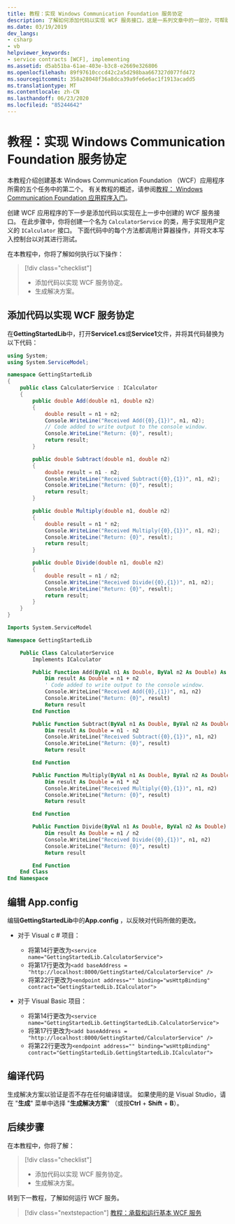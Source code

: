 ```yaml
---
title: 教程：实现 Windows Communication Foundation 服务协定
description: 了解如何添加代码以实现 WCF 服务接口，这是一系列文章中的一部分，可帮助你开始创建 WCF 应用程序。
ms.date: 03/19/2019
dev_langs:
- csharp
- vb
helpviewer_keywords:
- service contracts [WCF], implementing
ms.assetid: d5ab51ba-61ae-403e-b3c8-e2669e326806
ms.openlocfilehash: 89f97610cccd42c2a5d298baa667327d077fd472
ms.sourcegitcommit: 358a28048f36a8dca39a9fe6e6ac1f1913acadd5
ms.translationtype: MT
ms.contentlocale: zh-CN
ms.lasthandoff: 06/23/2020
ms.locfileid: "85244642"
---
```

# <a name="tutorial-implement-a-windows-communication-foundation-service-contract"></a>教程：实现 Windows Communication Foundation 服务协定

本教程介绍创建基本 Windows Communication Foundation （WCF）应用程序所需的五个任务中的第二个。 有关教程的概述，请参阅[教程： Windows Communication Foundation 应用程序入门](getting-started-tutorial.md)。

创建 WCF 应用程序的下一步是添加代码以实现在上一步中创建的 WCF 服务接口。 在此步骤中，你将创建一个名为 `CalculatorService` 的类，用于实现用户定义的 `ICalculator` 接口。 下面代码中的每个方法都调用计算器操作，并将文本写入控制台以对其进行测试。

在本教程中，你将了解如何执行以下操作：
> [!div class="checklist"]
>
> - 添加代码以实现 WCF 服务协定。
> - 生成解决方案。

## <a name="add-code-to-implement-the-wcf-service-contract"></a>添加代码以实现 WCF 服务协定

在**GettingStartedLib**中，打开**Service1.cs**或**Service1**文件，并将其代码替换为以下代码：

```csharp
using System;
using System.ServiceModel;

namespace GettingStartedLib
{
    public class CalculatorService : ICalculator
    {
        public double Add(double n1, double n2)
        {
            double result = n1 + n2;
            Console.WriteLine("Received Add({0},{1})", n1, n2);
            // Code added to write output to the console window.
            Console.WriteLine("Return: {0}", result);
            return result;
        }

        public double Subtract(double n1, double n2)
        {
            double result = n1 - n2;
            Console.WriteLine("Received Subtract({0},{1})", n1, n2);
            Console.WriteLine("Return: {0}", result);
            return result;
        }

        public double Multiply(double n1, double n2)
        {
            double result = n1 * n2;
            Console.WriteLine("Received Multiply({0},{1})", n1, n2);
            Console.WriteLine("Return: {0}", result);
            return result;
        }

        public double Divide(double n1, double n2)
        {
            double result = n1 / n2;
            Console.WriteLine("Received Divide({0},{1})", n1, n2);
            Console.WriteLine("Return: {0}", result);
            return result;
        }
    }
}
```

```vb
Imports System.ServiceModel

Namespace GettingStartedLib

    Public Class CalculatorService
        Implements ICalculator

        Public Function Add(ByVal n1 As Double, ByVal n2 As Double) As Double Implements ICalculator.Add
            Dim result As Double = n1 + n2
            ' Code added to write output to the console window.
            Console.WriteLine("Received Add({0},{1})", n1, n2)
            Console.WriteLine("Return: {0}", result)
            Return result
        End Function

        Public Function Subtract(ByVal n1 As Double, ByVal n2 As Double) As Double Implements ICalculator.Subtract
            Dim result As Double = n1 - n2
            Console.WriteLine("Received Subtract({0},{1})", n1, n2)
            Console.WriteLine("Return: {0}", result)
            Return result

        End Function

        Public Function Multiply(ByVal n1 As Double, ByVal n2 As Double) As Double Implements ICalculator.Multiply
            Dim result As Double = n1 * n2
            Console.WriteLine("Received Multiply({0},{1})", n1, n2)
            Console.WriteLine("Return: {0}", result)
            Return result

        End Function

        Public Function Divide(ByVal n1 As Double, ByVal n2 As Double) As Double Implements ICalculator.Divide
            Dim result As Double = n1 / n2
            Console.WriteLine("Received Divide({0},{1})", n1, n2)
            Console.WriteLine("Return: {0}", result)
            Return result

        End Function
    End Class
End Namespace
```

## <a name="edit-appconfig"></a>编辑 App.config

编辑**GettingStartedLib**中的**App.config** ，以反映对代码所做的更改。

- 对于 Visual c # 项目：
  - 将第14行更改为`<service name="GettingStartedLib.CalculatorService">`
  - 将第17行更改为`<add baseAddress = "http://localhost:8000/GettingStarted/CalculatorService" />`
  - 将第22行更改为`<endpoint address="" binding="wsHttpBinding" contract="GettingStartedLib.ICalculator">`

- 对于 Visual Basic 项目：
  - 将第14行更改为`<service name="GettingStartedLib.GettingStartedLib.CalculatorService">`
  - 将第17行更改为`<add baseAddress = "http://localhost:8000/GettingStarted/CalculatorService" />`
  - 将第22行更改为`<endpoint address="" binding="wsHttpBinding" contract="GettingStartedLib.GettingStartedLib.ICalculator">`

## <a name="compile-the-code"></a>编译代码

生成解决方案以验证是否不存在任何编译错误。 如果使用的是 Visual Studio，请在 "**生成**" 菜单中选择 "**生成解决方案**" （或按**Ctrl** + **Shift** + **B**）。

## <a name="next-steps"></a>后续步骤

在本教程中，你将了解：
> [!div class="checklist"]
>
> - 添加代码以实现 WCF 服务协定。
> - 生成解决方案。

转到下一教程，了解如何运行 WCF 服务。

> [!div class="nextstepaction"]
> [教程：承载和运行基本 WCF 服务](how-to-host-and-run-a-basic-wcf-service.md)

